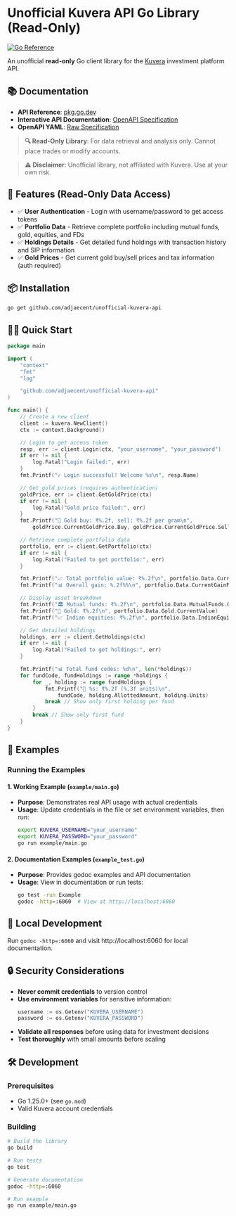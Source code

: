 # Unofficial Kuvera API Go Library (Read-Only)

[![Go Reference](https://pkg.go.dev/badge/github.com/adjaecent/unofficial-kuvera-api.svg)](https://pkg.go.dev/github.com/adjaecent/unofficial-kuvera-api)

An unofficial **read-only** Go client library for the [Kuvera](https://kuvera.in) investment platform API.

## 📚 Documentation

- **API Reference**: [pkg.go.dev](https://pkg.go.dev/github.com/adjaecent/unofficial-kuvera-api)
- **Interactive API Documentation**: [OpenAPI Specification](https://adjaecent.github.io/unofficial-kuvera-api/api)
- **OpenAPI YAML**: [Raw Specification](https://adjaecent.github.io/unofficial-kuvera-api/openapi.yaml)

> **🔍 Read-Only Library**: For data retrieval and analysis only. Cannot place trades or modify accounts.

> **⚠️ Disclaimer**: Unofficial library, not affiliated with Kuvera. Use at your own risk.

## 🚀 Features (Read-Only Data Access)

- ✅ **User Authentication** - Login with username/password to get access tokens
- ✅ **Portfolio Data** - Retrieve complete portfolio including mutual funds, gold, equities, and FDs
- ✅ **Holdings Details** - Get detailed fund holdings with transaction history and SIP information
- ✅ **Gold Prices** - Get current gold buy/sell prices and tax information (auth required)

## 📦 Installation

```bash
go get github.com/adjaecent/unofficial-kuvera-api
```

## 🏃‍♂️ Quick Start

```go
package main

import (
    "context"
    "fmt"
    "log"

    "github.com/adjaecent/unofficial-kuvera-api"
)

func main() {
    // Create a new client
    client := kuvera.NewClient()
    ctx := context.Background()

    // Login to get access token
    resp, err := client.Login(ctx, "your_username", "your_password")
    if err != nil {
        log.Fatal("Login failed:", err)
    }
    fmt.Printf("✓ Login successful! Welcome %s\n", resp.Name)

    // Get gold prices (requires authentication)
    goldPrice, err := client.GetGoldPrice(ctx)
    if err != nil {
        log.Fatal("Gold price failed:", err)
    }
    fmt.Printf("🥇 Gold buy: ₹%.2f, sell: ₹%.2f per gram\n",
        goldPrice.CurrentGoldPrice.Buy, goldPrice.CurrentGoldPrice.Sell)

    // Retrieve complete portfolio data
    portfolio, err := client.GetPortfolio(ctx)
    if err != nil {
        log.Fatal("Failed to get portfolio:", err)
    }

    fmt.Printf("📈 Total portfolio value: ₹%.2f\n", portfolio.Data.CurrentValue)
    fmt.Printf("📊 Overall gain: %.2f%%\n", portfolio.Data.CurrentGainPercent)

    // Display asset breakdown
    fmt.Printf("🏛️ Mutual funds: ₹%.2f\n", portfolio.Data.MutualFunds.CurrentValue)
    fmt.Printf("🥇 Gold: ₹%.2f\n", portfolio.Data.Gold.CurrentValue)
    fmt.Printf("📈 Indian equities: ₹%.2f\n", portfolio.Data.IndianEquities.CurrentValue)

    // Get detailed holdings
    holdings, err := client.GetHoldings(ctx)
    if err != nil {
        log.Fatal("Failed to get holdings:", err)
    }

    fmt.Printf("📊 Total fund codes: %d\n", len(*holdings))
    for fundCode, fundHoldings := range *holdings {
        for _, holding := range fundHoldings {
            fmt.Printf("💼 %s: ₹%.2f (%.3f units)\n",
                fundCode, holding.AllottedAmount, holding.Units)
            break // Show only first holding per fund
        }
        break // Show only first fund
    }
}
```

## 🔧 Examples

### Running the Examples

#### 1. **Working Example** (`example/main.go`)
- **Purpose**: Demonstrates real API usage with actual credentials
- **Usage**: Update credentials in the file or set environment variables, then run:
  ```bash
  export KUVERA_USERNAME="your_username"
  export KUVERA_PASSWORD="your_password"
  go run example/main.go
  ```

#### 2. **Documentation Examples** (`example_test.go`)
- **Purpose**: Provides godoc examples and API documentation
- **Usage**: View in documentation or run tests:
  ```bash
  go test -run Example
  godoc -http=:6060  # View at http://localhost:6060
  ```

## 📖 Local Development

Run `godoc -http=:6060` and visit http://localhost:6060 for local documentation.

## 🔒 Security Considerations

- **Never commit credentials** to version control
- **Use environment variables** for sensitive information:
  ```go
  username := os.Getenv("KUVERA_USERNAME")
  password := os.Getenv("KUVERA_PASSWORD")
  ```
- **Validate all responses** before using data for investment decisions
- **Test thoroughly** with small amounts before scaling

## 🛠️ Development

### Prerequisites

- Go 1.25.0+ (see `go.mod`)
- Valid Kuvera account credentials

### Building

```bash
# Build the library
go build

# Run tests
go test

# Generate documentation
godoc -http=:6060

# Run example
go run example/main.go
```
